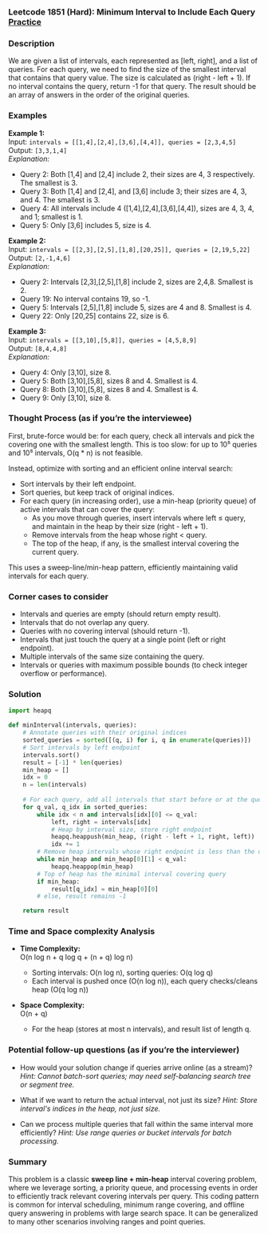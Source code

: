 ### Leetcode 1851 (Hard): Minimum Interval to Include Each Query [Practice](https://leetcode.com/problems/minimum-interval-to-include-each-query)

### Description  
We are given a list of intervals, each represented as [left, right], and a list of queries. For each query, we need to find the size of the smallest interval that contains that query value. The size is calculated as (right - left + 1). If no interval contains the query, return -1 for that query. The result should be an array of answers in the order of the original queries.

### Examples  

**Example 1:**  
Input: `intervals = [[1,4],[2,4],[3,6],[4,4]], queries = [2,3,4,5]`  
Output: `[3,3,1,4]`  
*Explanation:*
- Query 2: Both [1,4] and [2,4] include 2, their sizes are 4, 3 respectively. The smallest is 3.
- Query 3: Both [1,4] and [2,4], and [3,6] include 3; their sizes are 4, 3, and 4. The smallest is 3.
- Query 4: All intervals include 4 ([1,4],[2,4],[3,6],[4,4]), sizes are 4, 3, 4, and 1; smallest is 1.
- Query 5: Only [3,6] includes 5, size is 4.

**Example 2:**  
Input: `intervals = [[2,3],[2,5],[1,8],[20,25]], queries = [2,19,5,22]`  
Output: `[2,-1,4,6]`  
*Explanation:*
- Query 2: Intervals [2,3],[2,5],[1,8] include 2, sizes are 2,4,8. Smallest is 2.
- Query 19: No interval contains 19, so -1.
- Query 5: Intervals [2,5],[1,8] include 5, sizes are 4 and 8. Smallest is 4.
- Query 22: Only [20,25] contains 22, size is 6.

**Example 3:**  
Input: `intervals = [[3,10],[5,8]], queries = [4,5,8,9]`  
Output: `[8,4,4,8]`  
*Explanation:*
- Query 4: Only [3,10], size 8.
- Query 5: Both [3,10],[5,8], sizes 8 and 4. Smallest is 4.
- Query 8: Both [3,10],[5,8], sizes 8 and 4. Smallest is 4.
- Query 9: Only [3,10], size 8.

### Thought Process (as if you’re the interviewee)  
First, brute-force would be: for each query, check all intervals and pick the covering one with the smallest length. This is too slow: for up to 10⁵ queries and 10⁵ intervals, O(q * n) is not feasible.

Instead, optimize with sorting and an efficient online interval search:
- Sort intervals by their left endpoint.
- Sort queries, but keep track of original indices.
- For each query (in increasing order), use a min-heap (priority queue) of active intervals that can cover the query:
    - As you move through queries, insert intervals where left ≤ query, and maintain in the heap by their size (right - left + 1).
    - Remove intervals from the heap whose right < query.
    - The top of the heap, if any, is the smallest interval covering the current query.

This uses a sweep-line/min-heap pattern, efficiently maintaining valid intervals for each query.

### Corner cases to consider  
- Intervals and queries are empty (should return empty result).
- Intervals that do not overlap any query.
- Queries with no covering interval (should return -1).
- Intervals that just touch the query at a single point (left or right endpoint).
- Multiple intervals of the same size containing the query.
- Intervals or queries with maximum possible bounds (to check integer overflow or performance).

### Solution

```python
import heapq

def minInterval(intervals, queries):
    # Annotate queries with their original indices
    sorted_queries = sorted([(q, i) for i, q in enumerate(queries)])
    # Sort intervals by left endpoint
    intervals.sort()
    result = [-1] * len(queries)
    min_heap = []
    idx = 0
    n = len(intervals)
    
    # For each query, add all intervals that start before or at the query
    for q_val, q_idx in sorted_queries:
        while idx < n and intervals[idx][0] <= q_val:
            left, right = intervals[idx]
            # Heap by interval size, store right endpoint
            heapq.heappush(min_heap, (right - left + 1, right, left))
            idx += 1
        # Remove heap intervals whose right endpoint is less than the query
        while min_heap and min_heap[0][1] < q_val:
            heapq.heappop(min_heap)
        # Top of heap has the minimal interval covering query
        if min_heap:
            result[q_idx] = min_heap[0][0]
        # else, result remains -1

    return result
```

### Time and Space complexity Analysis  

- **Time Complexity:**  
  O(n log n + q log q + (n + q) log n)  
  - Sorting intervals: O(n log n), sorting queries: O(q log q)
  - Each interval is pushed once (O(n log n)), each query checks/cleans heap (O(q log n))

- **Space Complexity:**  
  O(n + q)  
  - For the heap (stores at most n intervals), and result list of length q.

### Potential follow-up questions (as if you’re the interviewer)  

- How would your solution change if queries arrive online (as a stream)?
  *Hint: Cannot batch-sort queries; may need self-balancing search tree or segment tree.*

- What if we want to return the actual interval, not just its size?
  *Hint: Store interval's indices in the heap, not just size.*

- Can we process multiple queries that fall within the same interval more efficiently?
  *Hint: Use range queries or bucket intervals for batch processing.*

### Summary
This problem is a classic **sweep line + min-heap** interval covering problem, where we leverage sorting, a priority queue, and processing events in order to efficiently track relevant covering intervals per query. This coding pattern is common for interval scheduling, minimum range covering, and offline query answering in problems with large search space. It can be generalized to many other scenarios involving ranges and point queries.
